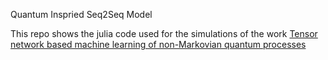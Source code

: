 Quantum Inspried Seq2Seq Model

This repo shows the julia code used for the simulations of the work [Tensor network based machine learning of non-Markovian quantum processes](https://arxiv.org/abs/2004.11038)